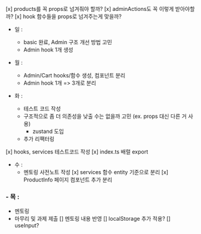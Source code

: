 [x] products를 꼭 props로 넘겨줘야 할까?
[x] adminActions도 꼭 이렇게 받아야할까?
[x] hook 함수들을 props로 넘겨주는게 맞을까?

- 일 :
  - basic 완료, Admin 구조 개선 방법 고민
  - Admin hook 1개 생성
- 월 :

  - Admin/Cart hooks/함수 생성, 컴포넌트 분리
  - Admin hook 1개 => 3개로 분리

- 화 :
  - 테스트 코드 작성
  - 구조적으로 좀 더 의존성을 낮출 수는 없을까 고민 (ex. props 대신 다른 거 사용)
    - zustand 도입
  - 추가 리팩터링

[x] hooks, services 테스트코드 작성
[x] index.ts 배럴 export

- 수 :
  - 멘토링 사전노트 작성
    [x] services 함수 entity 기준으로 분리
    [x] ProductInfo 페이지 컴포넌트 추가 분리

### - 목 :

- 멘토링
- 마무리 및 과제 제출
  [] 멘토링 내용 반영
  [] localStorage 추가 적용?
  [] useInput?
